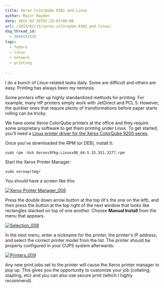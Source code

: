 ```yaml
---
title: Xerox ColorQube 9302 and Linux
author: Major Hayden
date: 2015-03-16T02:23:07+00:00
url: /2015/03/15/xerox-colorqube-9302-and-linux/
dsq_thread_id:
  - 3644153325
tags:
  - fedora
  - linux
  - network
  - printing

---
```

I do a bunch of Linux-related tasks daily. Some are difficult and others are easy. Printing has always been my nemesis.

Some printers offer up highly standardized methods for printing. For example, many HP printers simply work with JetDirect and PCL 5. However, the quirkier ones that require plenty of transformations before paper starts rolling can be tricky.

We have some Xerox ColorQube printers at the office and they require some proprietary software to get them printing under Linux. To get started, you'll need a [Linux printer driver for the Xerox ColorQube 9200 series][1].

Once you've downloaded the RPM (or DEB), install it:

```
sudo rpm -Uvh Xeroxv5Pkg-Linuxx86_64-5.15.551.3277.rpm
```


Start the Xerox Printer Manager:

```
sudo xeroxprtmgr
```


You should have a screen like this:

[<img src="/wp-content/uploads/2015/03/Xerox-Printer-Manager_006.png" alt="Xerox Printer Manager_006" width="400" height="536" class="aligncenter size-full wp-image-5411" srcset="/wp-content/uploads/2015/03/Xerox-Printer-Manager_006.png 400w, /wp-content/uploads/2015/03/Xerox-Printer-Manager_006-224x300.png 224w" sizes="(max-width: 400px) 100vw, 400px" />][2]

Press the double down arrow button at the top (it's the one on the left), and then press the button at the top right of the next window that looks like rectangles stacked on top of one another. Choose **Manual Install** from the menu that appears.

[<img src="/wp-content/uploads/2015/03/Selection_008.png" alt="Selection_008" width="433" height="544" class="aligncenter size-full wp-image-5413" srcset="/wp-content/uploads/2015/03/Selection_008.png 433w, /wp-content/uploads/2015/03/Selection_008-239x300.png 239w" sizes="(max-width: 433px) 100vw, 433px" />][3]

In the next menu, enter a nickname for the printer, the printer's IP address, and select the correct printer model from the list. The printer should be properly configured in your CUPS system afterwards:

[<img src="/wp-content/uploads/2015/03/Printers_009.png" alt="Printers_009" width="792" height="436" class="aligncenter size-full wp-image-5415" srcset="/wp-content/uploads/2015/03/Printers_009.png 792w, /wp-content/uploads/2015/03/Printers_009-300x165.png 300w" sizes="(max-width: 792px) 100vw, 792px" />][4]

Any new print jobs set to the printer will cause the Xerox printer manager to pop up. This gives you the opportunity to customize your job (collating, stapling, etc) and you can also use secure print (which I highly recommend).

 [1]: http://www.support.xerox.com/support/colorqube-9300-series/downloads/enus.html?operatingSystem=linux&fileLanguage=en
 [2]: /wp-content/uploads/2015/03/Xerox-Printer-Manager_006.png
 [3]: /wp-content/uploads/2015/03/Selection_008.png
 [4]: /wp-content/uploads/2015/03/Printers_009.png
